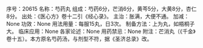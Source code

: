 序号：20615
名称：芍药丸
组成：芍药6分，芒消6分，黄芩5分，大黄8分，杏仁8分。
出处：《医心方》卷十二引《经心录》。
主治：胀满，大便不通。
加减：None
功效：None
用法用量：每服15丸，日3次。
制备方法：上为丸，如梧桐子大。
临床应用：None
各家论述：None
用药禁忌：None
附注：芒消丸（《千金》卷十五）。本方原名芍药汤，与剂型不符，据《圣济总录》改。
